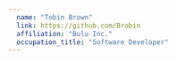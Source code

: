 ```yaml
---
  name: "Tobin Brown"
  link: https://github.com/Brobin
  affiliation: "Bulu Inc."
  occupation_title: "Software Developer"
---
```

